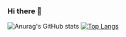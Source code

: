### Hi there 👋

<!--
**Choiseokmin/Choiseokmin** is a ✨ _special_ ✨ repository because its `README.md` (this file) appears on your GitHub profile.

Here are some ideas to get you started:

- 🔭 I’m currently working on ...
- 🌱 I’m currently learning ...
- 👯 I’m looking to collaborate on ...
- 🤔 I’m looking for help with ...
- 💬 Ask me about ...
- 📫 How to reach me: ...
- 😄 Pronouns: ...
- ⚡ Fun fact: ...
-->
![Anurag's GitHub stats](https://github-readme-stats.vercel.app/api?username=Choiseokmin&show_icons=true&theme=chartreuse-dark)
[![Top Langs](https://github-readme-stats.vercel.app/api/top-langs/?username=Choiseokmin&layout=compact)](https://github.com/anuraghazra/github-readme-stats)
